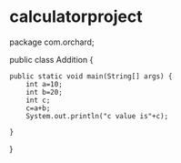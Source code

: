 # calculatorproject



package com.orchard;

public class Addition {

	public static void main(String[] args) {
		int a=10;
		int b=20;
		int c;
		c=a+b;
		System.out.println("c value is"+c);

	}

}
